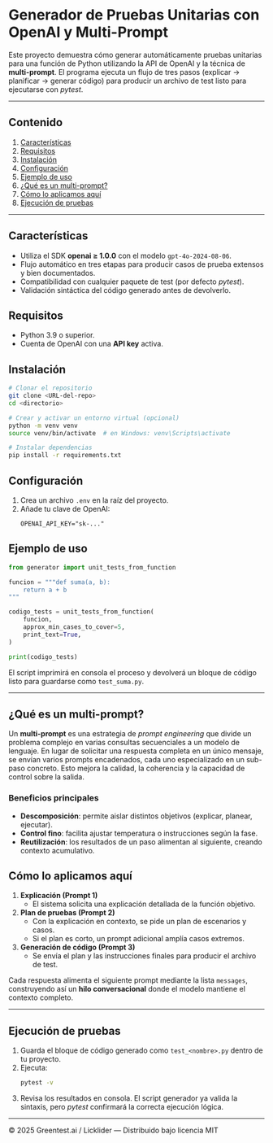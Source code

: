 # Generador de Pruebas Unitarias con OpenAI y Multi-Prompt

Este proyecto demuestra cómo generar automáticamente pruebas unitarias para una función de Python utilizando la API de OpenAI y la técnica de **multi-prompt**. El programa ejecuta un flujo de tres pasos (explicar → planificar → generar código) para producir un archivo de test listo para ejecutarse con *pytest*.

---

## Contenido
1. [Características](#características)
2. [Requisitos](#requisitos)
3. [Instalación](#instalación)
4. [Configuración](#configuración)
5. [Ejemplo de uso](#ejemplo-de-uso)
6. [¿Qué es un multi-prompt?](#qué-es-un-multi-prompt)
7. [Cómo lo aplicamos aquí](#cómo-lo-aplicamos-aquí)
8. [Ejecución de pruebas](#ejecución-de-pruebas)

---

## Características
- Utiliza el SDK **openai ≥ 1.0.0** con el modelo `gpt-4o-2024-08-06`.
- Flujo automático en tres etapas para producir casos de prueba extensos y bien documentados.
- Compatibilidad con cualquier paquete de test (por defecto *pytest*).
- Validación sintáctica del código generado antes de devolverlo.

## Requisitos
- Python 3.9 o superior.
- Cuenta de OpenAI con una **API key** activa.

## Instalación
```bash
# Clonar el repositorio
git clone <URL-del-repo>
cd <directorio>

# Crear y activar un entorno virtual (opcional)
python -m venv venv
source venv/bin/activate  # en Windows: venv\Scripts\activate

# Instalar dependencias
pip install -r requirements.txt
```

## Configuración
1. Crea un archivo `.env` en la raíz del proyecto.
2. Añade tu clave de OpenAI:
   ```env
   OPENAI_API_KEY="sk-..."
   ```

## Ejemplo de uso
```python
from generator import unit_tests_from_function

funcion = """def suma(a, b):
    return a + b
"""

codigo_tests = unit_tests_from_function(
    funcion,
    approx_min_cases_to_cover=5,
    print_text=True,
)

print(codigo_tests)
```
El script imprimirá en consola el proceso y devolverá un bloque de código listo para guardarse como `test_suma.py`.

---

## ¿Qué es un multi-prompt?
Un **multi-prompt** es una estrategia de *prompt engineering* que divide un problema complejo en varias consultas secuenciales a un modelo de lenguaje. En lugar de solicitar una respuesta completa en un único mensaje, se envían varios prompts encadenados, cada uno especializado en un sub-paso concreto. Esto mejora la calidad, la coherencia y la capacidad de control sobre la salida.

### Beneficios principales
- **Descomposición**: permite aislar distintos objetivos (explicar, planear, ejecutar).
- **Control fino**: facilita ajustar temperatura o instrucciones según la fase.
- **Reutilización**: los resultados de un paso alimentan al siguiente, creando contexto acumulativo.

## Cómo lo aplicamos aquí
1. **Explicación (Prompt 1)**
   - El sistema solicita una explicación detallada de la función objetivo.
2. **Plan de pruebas (Prompt 2)**
   - Con la explicación en contexto, se pide un plan de escenarios y casos.
   - Si el plan es corto, un prompt adicional amplía casos extremos.
3. **Generación de código (Prompt 3)**
   - Se envía el plan y las instrucciones finales para producir el archivo de test.

Cada respuesta alimenta el siguiente prompt mediante la lista `messages`, construyendo así un **hilo conversacional** donde el modelo mantiene el contexto completo.

---

## Ejecución de pruebas
1. Guarda el bloque de código generado como `test_<nombre>.py` dentro de tu proyecto.
2. Ejecuta:
   ```bash
   pytest -v
   ```
3. Revisa los resultados en consola. El script generador ya valida la sintaxis, pero *pytest* confirmará la correcta ejecución lógica.

---

© 2025 Greentest.ai / Licklider — Distribuido bajo licencia MIT
